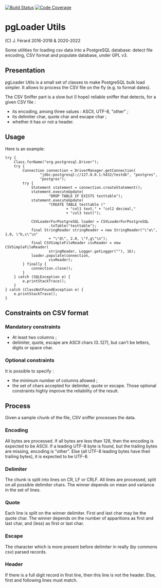 [![Build Status](https://app.travis-ci.com/jferard/pgloaderutils.svg?branch=master)](https://travis-ci.com/github/jferard/pgloaderutils)
[![Code Coverage](https://img.shields.io/codecov/c/github/jferard/pgloaderutils/master.svg)](https://codecov.io/github/jferard/pgloaderutils?branch=master)

# pgLoader Utils
(C) J. Férard 2016-2018 & 2020-2022

Some utilities for loading csv data into a PostgreSQL database: detect file encoding, CSV format and populate database, under GPL v3.

## Presentation
pgLoader Utils is a small set of classes to make PostgreSQL bulk load simpler.
It allows to process the CSV file on the fly (e.g. to format dates).

The CSV Sniffer part is a slow but (I hope) reliable sniffer that detects, for a given CSV file :
- its encoding, among three values : ASCII, UTF-8, "other" ;
- its delimiter char, quote char and escape char ;
- whether it has or not a header.

## Usage
Here is an example:

    try {
        Class.forName("org.postgresql.Driver");
        try {
            Connection connection = DriverManager.getConnection(
                    "jdbc:postgresql://127.0.0.1:5432/testdb", "postgres",
                    "postgres");
            try {
                Statement statement = connection.createStatement();
                statement.executeUpdate(
                        "DROP TABLE IF EXISTS testtable");
                statement.executeUpdate(
                        "CREATE TABLE testtable ("
                                + "col1 text," + "col2 decimal,"
                                + "col3 text)");

                CSVLoaderForPostgreSQL loader = CSVLoaderForPostgreSQL
                        .toTable("testtable");
                final StringReader stringReader = new StringReader("\"a\", 1.0, \"b,c\"\n"
                        + "\"d\", 2.0, \"f,g\"\n");
                final CSVSimpleFileReader csvReader = new CSVSimpleFileReader(
                        stringReader, Logger.getLogger(""), 16);
                loader.populate(connection,
                        csvReader);
            } finally {
                connection.close();
            }
        } catch (SQLException e) {
            e.printStackTrace();
        }
    } catch (ClassNotFoundException e) {
        e.printStackTrace();
    }


## Constraints on CSV format
### Mandatory constraints
* At least two columns ;
* delimiter, quote, escape are ASCII chars (0..127), but can't be letters, digits or space char.

### Optional constraints
It is possible to specify :
* the minimum number of columns allowed ;
* the set of chars accepted for delimiter, quote or escape.
Those optional constraints highly improve the reliability of the result.

## Process
Given a sample chunk of the file, CSV sniffer processes the data.

### Encoding
All bytes are processed. If all bytes are less than 128, then the encoding is expected to be ASCII. If a leading UTF-8 byte is found, but the trailing bytes are missing, encoding is "other". Else (all UTF-8 leading bytes have their trailing bytes), it is expected to be UTF-8.

### Delimiter
The chunk is split into lines on CR, LF or CRLF.
All lines are processed, split on all possible delimiter chars. The winner depends on mean and variance in the set of lines.

### Quote
Each line is split on the winner delimiter. First and last char may be the quote char. The winner depends on the number of apparitions as first and last char, and (less) as first or last char. 

### Escape
The character which is more present before delimiter in really (by commons csv) parsed records.

### Header
If there is a full digit record in first line, then this line is not the header. Else, first and following lines must match.